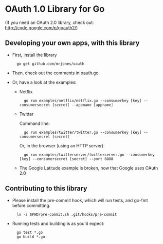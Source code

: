 OAuth 1.0 Library for Go
========================

(If you need an OAuth 2.0 library, check out: http://code.google.com/p/goauth2/)

Developing your own apps, with this library
-------------------------------------------

* First, install the library

        go get github.com/mrjones/oauth

* Then, check out the comments in oauth.go

* Or, have a look at the examples:

    * Netflix

            go run examples/netflix/netflix.go --consumerkey [key] --consumersecret [secret] --appname [appname]

    * Twitter
    
        Command line:

            go run examples/twitter/twitter.go --consumerkey [key] --consumersecret [secret]
            
        Or, in the browser (using an HTTP server):
        
            go run examples/twitterserver/twitterserver.go --consumerkey [key] --consumersecret [secret] --port 8888        

    * The Google Latitude example is broken, now that Google uses OAuth 2.0

Contributing to this library
----------------------------

* Please install the pre-commit hook, which will run tests, and go-fmt before committing.

        ln -s $PWD/pre-commit.sh .git/hooks/pre-commit

* Running tests and building is as you'd expect:

        go test *.go
        go build *.go




